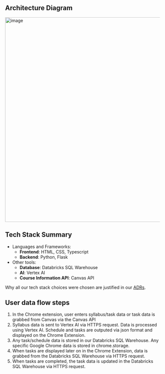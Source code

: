 ## Architecture Diagram

<img width="1157" height="668" alt="image" src="https://github.com/user-attachments/assets/a5e34e9f-39bf-467c-8ded-7a5eac33299b" />

## Tech Stack Summary

- Languages and Frameworks:
  - **Frontend**: HTML, CSS, Typescript
  - **Backend**: Python, Flask
- Other tools:
  - **Database**: Databricks SQL Warehouse
  - **AI**: Vertex AI
  - **Course Information API**: Canvas API

Why all our tech stack choices were chosen are justified in our [ADRs](adrs/README.md).

## User data flow steps
1. In the Chrome extension, user enters syllabus/task data or task data is grabbed from Canvas via the Canvas API
2. Syllabus data is sent to Vertex AI via HTTPS request. Data is processed using Vertex AI. Schedule and tasks are outputed via json format and displayed on the Chrome Extension.
3. Any task/schedule data is stored in our Databricks SQL Warehouse. Any specific Google Chrome data is stored in chrome.storage.
4. When tasks are displayed later on in the Chrome Extension, data is grabbed from the Databricks SQL Warehouse via HTTPS request.
5. When tasks are completed, the task data is updated in the Databricks SQL Warehouse via HTTPS request. 
